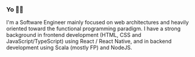 ### Yo 🧙‍♂️

I'm a Software Engineer mainly focused on web architectures and heavily oriented toward the functional programming paradigm. I have a strong background in frontend development (HTML, CSS and JavaScript/TypeScript) using React / React Native, and in backend development using Scala (mostly FP) and NodeJS.
